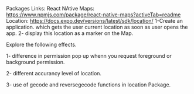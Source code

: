 Packages Links:
React NAtive Maps: https://www.npmjs.com/package/react-native-maps?activeTab=readme
Location: https://docs.expo.dev/versions/latest/sdk/location/
1-Create an application. which gets the user current location as soon as user opens the app.
2- display this location as a marker on the Map.

Explore the following effects.

1- difference in permission pop up whenn you request foreground or background permission.

2- different accurancy level of location.

3- use of gecode and reversegecode functions in location Package.
